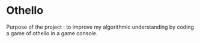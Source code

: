 # Othello
Purpose of the project : 
to improve my algorithmic understanding by coding a game of othello in a game console.

